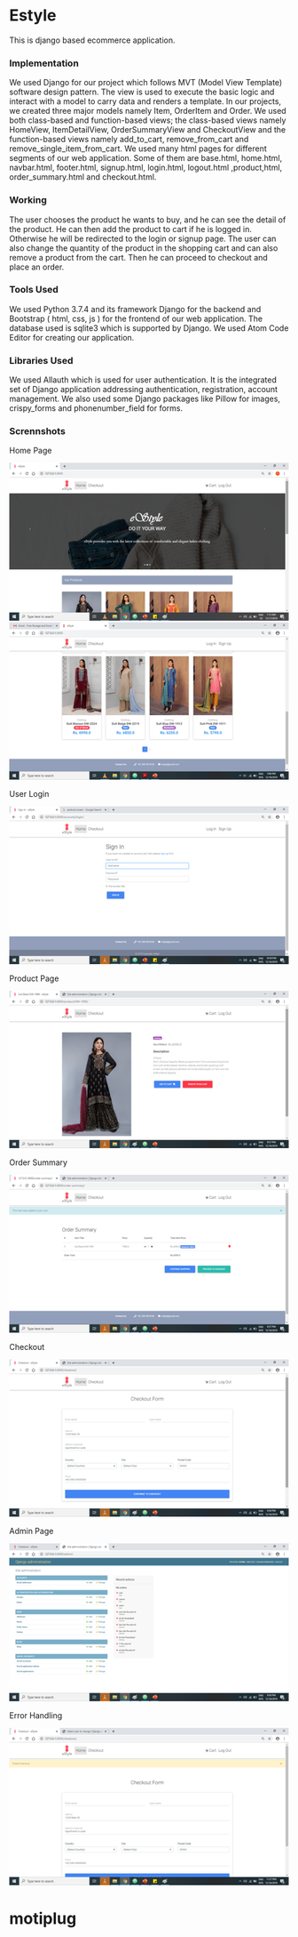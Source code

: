 # Estyle
This is django based ecommerce application.

### Implementation
We used Django for our project which follows MVT (Model View Template) software design pattern. The view is used to execute the basic logic and interact with a model to carry data and renders a template. In our projects, we created three major models namely Item, OrderItem and Order. We used both class-based and function-based views; the class-based views namely HomeView, ItemDetailView, OrderSummaryView and CheckoutView and the function-based views namely add_to_cart, remove_from_cart and remove_single_item_from_cart. We used many html pages for different segments of our web application. Some of them are base.html, home.html, navbar.html, footer.html, signup.html, login.html, logout.html ,product,html, order_summary.html and checkout.html. 

### Working
The user chooses the product he wants to buy, and he can see the detail of the product. He can then add the product to cart if he is logged in. Otherwise he will be redirected to the login or signup page. The user can also change the quantity of the product in the shopping cart and can also remove a product from the cart. Then he can proceed to checkout and place an order. 

### Tools Used
We used Python 3.7.4 and its framework Django for the backend and Bootstrap ( html, css, js ) for the frontend of our web application. The database used is sqlite3 which is supported by Django. We used Atom Code Editor for creating our application.

### Libraries Used
We used Allauth which is used for user authentication. It is the integrated set of Django application addressing authentication, registration, account management. We also used some Django packages like Pillow for images, crispy_forms and phonenumber_field for forms.

### Scrennshots

Home Page

![Home Page](https://github.com/Fatima-Mujahid/estyle/blob/main/Resources/1.png)
![Home Page](https://github.com/Fatima-Mujahid/estyle/blob/main/Resources/2.png)

User Login

![User Login](https://github.com/Fatima-Mujahid/estyle/blob/main/Resources/3.png)

Product Page

![Product Page](https://github.com/Fatima-Mujahid/estyle/blob/main/Resources/4.png)

Order Summary

![Order Summary](https://github.com/Fatima-Mujahid/estyle/blob/main/Resources/5.png)

Checkout

![Checkout](https://github.com/Fatima-Mujahid/estyle/blob/main/Resources/6.png)

Admin Page

![Admin Page](https://github.com/Fatima-Mujahid/estyle/blob/main/Resources/7.png)

Error Handling

![Error Handling](https://github.com/Fatima-Mujahid/estyle/blob/main/Resources/8.png)
# motiplug
